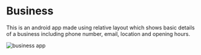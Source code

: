 # Business
This is an android app made using relative layout which shows basic details of a business including phone number, email, location and opening hours.

![business app](https://user-images.githubusercontent.com/60778999/95023855-f9c47a00-069c-11eb-9009-75f4e4bde2fb.jpg)
